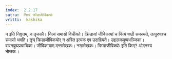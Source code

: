 ```yaml
---
index:  2.2.17
sutra:  नित्यं क्रीडाजीविकयोः
vritti:  kashika 
---
```


न इति निवृत्तम्, न तृजकौ। नित्यं समासो विधीयते। क्रिडायां जीविकायां च नित्यं षष्ठी समस्यते, तत्पुरुषश्च समासो भवति। तृच् क्रिडाजीविकयोर् न अस्ति इत्यक एव उदाह्रियते। उद्दालकपुष्पभञ्जिका। वारनपुष्पप्रचायिका। जीविकायाम् दन्तलेखकः। नखलेखकः। क्रिडाजीविक्योः इति किम्? ओदनस्य भोजकः।

